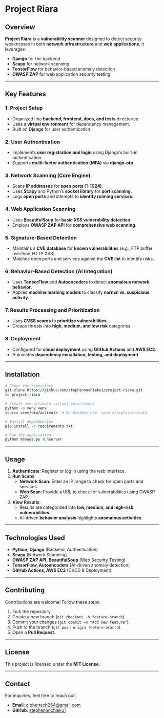 # Project Riara

## Overview
**Project Riara** is a **vulnerability scanner** designed to detect security weaknesses in both **network infrastructure** and **web applications**. It leverages:
- **Django** for the backend
- **Scapy** for network scanning
- **TensorFlow** for behavior-based anomaly detection
- **OWASP ZAP** for web application security testing

---

## Key Features

### 1. Project Setup
- Organized into **backend, frontend, docs, and tests** directories.
- Uses a **virtual environment** for dependency management.
- Built on **Django** for user authentication.

### 2. User Authentication
- Implements **user registration and login** using Django’s built-in authentication.
- Supports **multi-factor authentication (MFA)** via **django-otp**.

### 3. Network Scanning (Core Engine)
- Scans **IP addresses** for **open ports (1-1024)**.
- Uses **Scapy** and Python’s **socket library** for **port scanning**.
- Logs **open ports** and attempts to **identify running services**.

### 4. Web Application Scanning
- Uses **BeautifulSoup** for **basic XSS vulnerability detection**.
- Employs **OWASP ZAP API** for **comprehensive web scanning**.

### 5. Signature-Based Detection
- Maintains a **CVE database** for **known vulnerabilities** (e.g., FTP buffer overflow, HTTP XSS).
- Matches open ports and services against the **CVE list** to identify risks.

### 6. Behavior-Based Detection (AI Integration)
- Uses **TensorFlow** and **Autoencoders** to detect **anomalous network behavior**.
- Applies **machine learning models** to classify **normal vs. suspicious activity**.

### 7. Results Processing and Prioritization
- Uses **CVSS scores** to **prioritize vulnerabilities**.
- Groups threats into **high, medium, and low risk** categories.

### 8. Deployment
- Configured for **cloud deployment** using **GitHub Actions** and **AWS EC2**.
- Automates **dependency installation, testing, and deployment**.

---

## Installation

```sh
# Clone the repository
git clone https://github.com/stephenonchieku1/project-riara.git
cd project-riara

# Create and activate virtual environment
python -m venv venv
source venv/bin/activate  # On Windows use `venv\Scripts\activate`

# Install dependencies
pip install -r requirements.txt

# Run the application
python manage.py runserver
```

---

## Usage
1. **Authenticate**: Register or log in using the web interface.
2. **Run Scans**:
   - **Network Scan**: Enter an IP range to check for open ports and services.
   - **Web Scan**: Provide a URL to check for vulnerabilities using OWASP ZAP.
3. **View Results**:
   - Results are categorized into **low, medium, and high-risk vulnerabilities**.
   - AI-driven **behavior analysis** highlights **anomalous activities**.

---

## Technologies Used
- **Python, Django** (Backend, Authentication)
- **Scapy** (Network Scanning)
- **OWASP ZAP API, BeautifulSoup** (Web Security Testing)
- **TensorFlow, Autoencoders** (AI-driven anomaly detection)
- **GitHub Actions, AWS EC2** (CI/CD & Deployment)

---

## Contributing
Contributions are welcome! Follow these steps:
1. Fork the repository.
2. Create a new branch (`git checkout -b feature-branch`).
3. Commit your changes (`git commit -m "Add new feature"`).
4. Push to the branch (`git push origin feature-branch`).
5. Open a **Pull Request**.

---

## License
This project is licensed under the **MIT License**.

---

## Contact
For inquiries, feel free to reach out:
- **Email**: ciphertech254@gmail.com
- **GitHub**: [stephenonchieku1](https://github.com/stephenonchieku1/project-riara)

